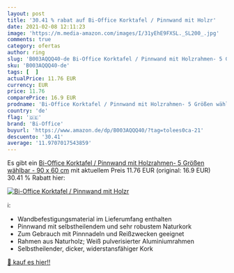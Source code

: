 ```yaml
---
layout: post
title: '30.41 % rabat auf Bi-Office Korktafel / Pinnwand mit Holzr'
date: 2021-02-08 12:11:23
image: 'https://m.media-amazon.com/images/I/31yEhE9FXSL._SL200_.jpg'
comments: true
category: ofertas
author: ring
slug: 'B003AQQQ40-de Bi-Office Korktafel / Pinnwand mit Holzrahmen- 5 Größen...'
sku: 'B003AQQQ40-de'
tags: [  ]
actualPrice: 11.76 EUR
currency: EUR
price: 11.76
comparePrice: 16.9 EUR
prodname: 'Bi-Office Korktafel / Pinnwand mit Holzrahmen- 5 Größen wählbar - 90 x 60 cm'
country: 'de'
flag: '🇩🇪'
brand: 'Bi-Office'
buyurl: 'https://www.amazon.de/dp/B003AQQQ40/?tag=tolees0ca-21'
descuento: '30.41'
average: '11.9707017543859'
---
```


Es gibt ein [Bi-Office Korktafel / Pinnwand mit Holzrahmen- 5 Größen wählbar - 90 x 60 cm](https://www.amazon.de/dp/B003AQQQ40/?tag=tolees0ca-21) mit aktuellem Preis 11.76 EUR (original: 16.9 EUR) 30.41 % Rabatt hier:

[![Bi-Office Korktafel / Pinnwand mit Holzr](https://m.media-amazon.com/images/I/31yEhE9FXSL._SL200_.jpg)](https://www.amazon.de/dp/B003AQQQ40/?tag=tolees0ca-21)

ℹ️:

- Wandbefestigungsmaterial im Lieferumfang enthalten
- Pinnwand mit selbstheilendem und sehr robustem Naturkork
- Zum Gebrauch mit Pinnnadeln und Reißzwecken geeignet
- Rahmen aus Naturholz; Weiß pulverisierter Aluminiumrahmen
- Selbstheilender, dicker, widerstansfähiger Kork

[🛒 kauf es hier!!](https://www.amazon.de/dp/B003AQQQ40/?tag=tolees0ca-21)
